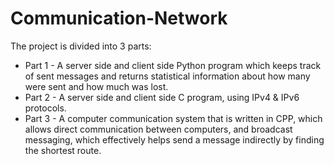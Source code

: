 # Communication-Network
The project is divided into 3 parts:<br>
* Part 1 - A server side and client side Python program which keeps track of sent messages and returns statistical information about how many were sent and how much was lost.<br>
* Part 2 - A server side and client side C program, using IPv4 & IPv6 protocols.<br>
* Part 3 - A computer communication system that is written in CPP, which allows direct communication between computers, and broadcast messaging, which effectively helps send a message indirectly by finding the shortest route. 
